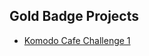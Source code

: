 ## Gold Badge Projects 
- [Komodo Cafe Challenge 1](./Project_Documentation/Challenge1_KomodoCafe.md)




